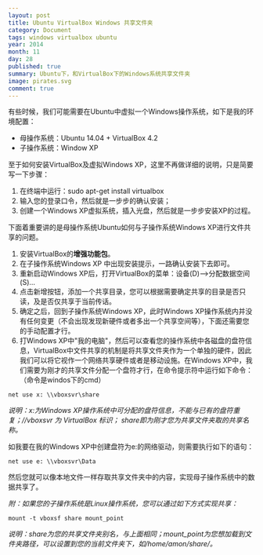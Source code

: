 ```yaml
---
layout: post
title: Ubuntu VirtualBox Windows 共享文件夹
category: Document
tags: windows virtualbox ubuntu
year: 2014
month: 11
day: 28
published: true
summary: Ubuntu下，和VirtualBox下的Windows系统共享文件夹 
image: pirates.svg
comment: true
---
```


有些时候，我们可能需要在Ubuntu中虚拟一个Windows操作系统，如下是我的环境配置： 

- 母操作系统：Ubuntu 14.04 + VirtualBox 4.2 
- 子操作系统：Window XP 

至于如何安装VirtualBox及虚拟Windows XP，这里不再做详细的说明，只是简要写一下步骤： 

1. 在终端中运行：sudo apt-get install virtualbox 
2. 输入您的登录口令，然后就是一步步的确认安装； 
3. 创建一个Windows XP虚拟系统，插入光盘，然后就是一步步安装XP的过程。 

下面着重要讲的是母操作系统Ubuntu如何与子操作系统Windows XP进行文件共享的问题。 

1. 安装VirtualBox的**增强功能包**。
2. 在子操作系统Windows XP 中出现安装提示，一路确认安装下去即可。 
3. 重新启动Windows XP后，打开VirtualBox的菜单：设备(D)-->分配数据空间(S)... 
4. 点击新增按钮，添加一个共享目录，您可以根据需要确定共享的目录是否只读，及是否仅共享于当前传话。 
5. 确定之后，回到子操作系统Windows XP，此时Windows XP操作系统内并没有任何变更（不会出现发现新硬件或者多出一个共享空间等），下面还需要您的手动配置才行。 
6. 打Windows XP中"我的电脑"，然后可以查看您的操作系统中各磁盘的盘符信息，VirtualBox中文件共享的机制是将共享文件夹作为一个单独的硬件，因此我们可以将它视作一个网络共享硬件或者是移动设施。在Windows XP中，我们需要为刚才的共享文件分配一个盘符才行，在命令提示符中运行如下命令：（命令是windos下的cmd） 

```
net use x: \\vboxsvr\share 
```

*说明：x:为Windows XP操作系统中可分配的盘符信息，不能与已有的盘符重复；//vboxsvr 为 VirtualBox 标识； share即为刚才您为共享文件夹取的共享名称。*

如我要在我的Windows XP中创建盘符为e:的网络驱动，则需要执行如下的语句： 

```
net use e: \\vboxsvr\Data 
```

然后您就可以像本地文件一样存取共享文件夹中的内容，实现母子操作系统中的数据共享了。 

*附：如果您的子操作系统是Linux操作系统，您可以通过如下方式实现共享：*

```
mount -t vboxsf share mount_point 
```

*说明：share为您的共享文件夹别名，与上面相同；mount_point为您想加载到文件夹路径，可以设置到您的当前文件夹下，如/home/amon/share/。*